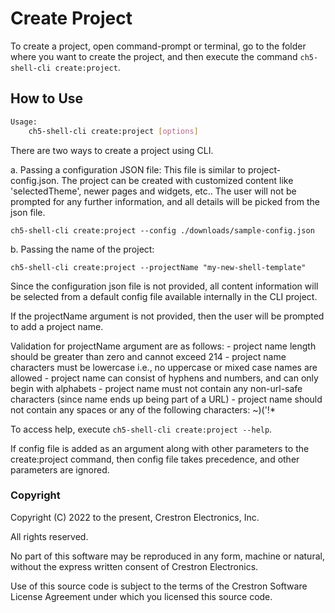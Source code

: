 # Create Project

To create a project, open command-prompt or terminal,  go to the folder where you want to create the project, and then execute the command `ch5-shell-cli create:project`.

## How to Use

```bash
Usage:
    ch5-shell-cli create:project [options]

```

There are two ways to create a project using CLI. 

a. Passing a configuration JSON file: This file is similar to project-config.json. The project can be created with customized content like 'selectedTheme', newer pages and widgets, etc.. The user will not be prompted for any further information, and all details will be picked from the json file.

`ch5-shell-cli create:project --config ./downloads/sample-config.json`

b. Passing the name of the project:

`ch5-shell-cli create:project --projectName "my-new-shell-template"`

Since the configuration json file is not provided, all content information will be selected from a default config file available internally in the CLI project. 

If the projectName argument is not provided, then the user will be prompted to add a project name. 

Validation for projectName argument are as follows:
    - project name length should be greater than zero and cannot exceed 214
    - project name characters must be lowercase i.e., no uppercase or mixed case names are allowed
    - project name can consist of hyphens and numbers, and can only begin with alphabets
    - project name must not contain any non-url-safe characters (since name ends up being part of a URL)
    - project name should not contain any spaces or any of the following characters: ~)('!*

To access help, execute `ch5-shell-cli create:project --help`.

If config file is added as an argument along with other parameters to the create:project command, then config file takes precedence, and other parameters are ignored.

### Copyright

Copyright (C) 2022 to the present, Crestron Electronics, Inc.

All rights reserved.

No part of this software may be reproduced in any form, machine
or natural, without the express written consent of Crestron Electronics.

Use of this source code is subject to the terms of the Crestron Software License Agreement
under which you licensed this source code.